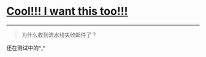 # [Cool!!! I want this too!!!](https://github.com/shyn/shyn.github.io/issues/4)



---

> 为什么收到流水线失败邮件了？

还在测试中的^_^